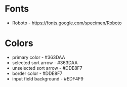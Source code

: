 # Fonts

- Roboto - https://fonts.google.com/specimen/Roboto

# Colors

- primary color - #363DAA
- selected sort arrow - #363DAA
- unselected sort arrow - #DDE8F7
- border color - #DDE8F7
- input field background - #EDF4F9
